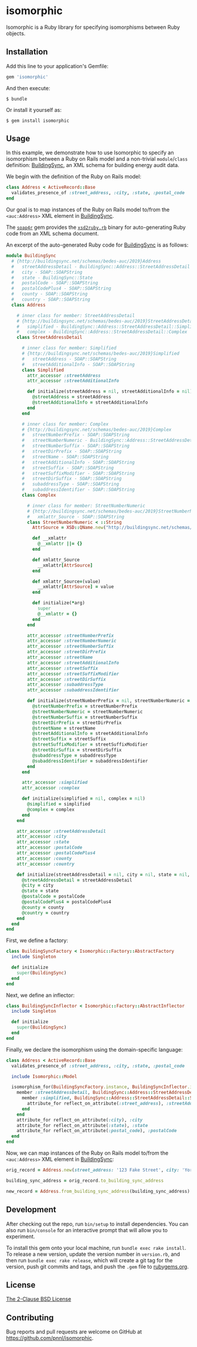 # isomorphic

Isomorphic is a Ruby library for specifying isomorphisms between Ruby objects.

## Installation

Add this line to your application's Gemfile:

```ruby
gem 'isomorphic'
```

And then execute:

    $ bundle

Or install it yourself as:

    $ gem install isomorphic

## Usage

In this example, we demonstrate how to use Isomorphic to specify an isomorphism between a Ruby on Rails model and a non-trivial `module`/`class` definition: [BuildingSync](https://buildingsync.net), an XML schema for building energy audit data.

We begin with the definition of the Ruby on Rails model:
```ruby
class Address < ActiveRecord::Base
  validates_presence_of :street_address, :city, :state, :postal_code
end
```

Our goal is to map instances of the Ruby on Rails model to/from the `<auc:Address>` XML element in [BuildingSync](https://buildingsync.net).

The [`soap4r`](https://github.com/rubyjedi/soap4r) gem provides the [`xsd2ruby.rb`](https://github.com/rubyjedi/soap4r/blob/master/bin/xsd2ruby.rb) binary for auto-generating Ruby code from an XML schema document.

An excerpt of the auto-generated Ruby code for [BuildingSync](https://buildingsync.net) is as follows:
```ruby
module BuildingSync
  # {http://buildingsync.net/schemas/bedes-auc/2019}Address
  #   streetAddressDetail - BuildingSync::Address::StreetAddressDetail
  #   city - SOAP::SOAPString
  #   state - BuildingSync::State
  #   postalCode - SOAP::SOAPString
  #   postalCodePlus4 - SOAP::SOAPString
  #   county - SOAP::SOAPString
  #   country - SOAP::SOAPString
  class Address

    # inner class for member: StreetAddressDetail
    # {http://buildingsync.net/schemas/bedes-auc/2019}StreetAddressDetail
    #   simplified - BuildingSync::Address::StreetAddressDetail::Simplified
    #   complex - BuildingSync::Address::StreetAddressDetail::Complex
    class StreetAddressDetail

      # inner class for member: Simplified
      # {http://buildingsync.net/schemas/bedes-auc/2019}Simplified
      #   streetAddress - SOAP::SOAPString
      #   streetAdditionalInfo - SOAP::SOAPString
      class Simplified
        attr_accessor :streetAddress
        attr_accessor :streetAdditionalInfo

        def initialize(streetAddress = nil, streetAdditionalInfo = nil)
          @streetAddress = streetAddress
          @streetAdditionalInfo = streetAdditionalInfo
        end
      end

      # inner class for member: Complex
      # {http://buildingsync.net/schemas/bedes-auc/2019}Complex
      #   streetNumberPrefix - SOAP::SOAPString
      #   streetNumberNumeric - BuildingSync::Address::StreetAddressDetail::Complex::StreetNumberNumeric
      #   streetNumberSuffix - SOAP::SOAPString
      #   streetDirPrefix - SOAP::SOAPString
      #   streetName - SOAP::SOAPString
      #   streetAdditionalInfo - SOAP::SOAPString
      #   streetSuffix - SOAP::SOAPString
      #   streetSuffixModifier - SOAP::SOAPString
      #   streetDirSuffix - SOAP::SOAPString
      #   subaddressType - SOAP::SOAPString
      #   subaddressIdentifier - SOAP::SOAPString
      class Complex

        # inner class for member: StreetNumberNumeric
        # {http://buildingsync.net/schemas/bedes-auc/2019}StreetNumberNumeric
        #   xmlattr_Source - SOAP::SOAPString
        class StreetNumberNumeric < ::String
          AttrSource = XSD::QName.new("http://buildingsync.net/schemas/bedes-auc/2019", "Source")

          def __xmlattr
            @__xmlattr ||= {}
          end

          def xmlattr_Source
            __xmlattr[AttrSource]
          end

          def xmlattr_Source=(value)
            __xmlattr[AttrSource] = value
          end

          def initialize(*arg)
            super
            @__xmlattr = {}
          end
        end

        attr_accessor :streetNumberPrefix
        attr_accessor :streetNumberNumeric
        attr_accessor :streetNumberSuffix
        attr_accessor :streetDirPrefix
        attr_accessor :streetName
        attr_accessor :streetAdditionalInfo
        attr_accessor :streetSuffix
        attr_accessor :streetSuffixModifier
        attr_accessor :streetDirSuffix
        attr_accessor :subaddressType
        attr_accessor :subaddressIdentifier

        def initialize(streetNumberPrefix = nil, streetNumberNumeric = nil, streetNumberSuffix = nil, streetDirPrefix = nil, streetName = nil, streetAdditionalInfo = nil, streetSuffix = nil, streetSuffixModifier = nil, streetDirSuffix = nil, subaddressType = nil, subaddressIdentifier = nil)
          @streetNumberPrefix = streetNumberPrefix
          @streetNumberNumeric = streetNumberNumeric
          @streetNumberSuffix = streetNumberSuffix
          @streetDirPrefix = streetDirPrefix
          @streetName = streetName
          @streetAdditionalInfo = streetAdditionalInfo
          @streetSuffix = streetSuffix
          @streetSuffixModifier = streetSuffixModifier
          @streetDirSuffix = streetDirSuffix
          @subaddressType = subaddressType
          @subaddressIdentifier = subaddressIdentifier
        end
      end

      attr_accessor :simplified
      attr_accessor :complex

      def initialize(simplified = nil, complex = nil)
        @simplified = simplified
        @complex = complex
      end
    end

    attr_accessor :streetAddressDetail
    attr_accessor :city
    attr_accessor :state
    attr_accessor :postalCode
    attr_accessor :postalCodePlus4
    attr_accessor :county
    attr_accessor :country

    def initialize(streetAddressDetail = nil, city = nil, state = nil, postalCode = nil, postalCodePlus4 = nil, county = nil, country = nil)
      @streetAddressDetail = streetAddressDetail
      @city = city
      @state = state
      @postalCode = postalCode
      @postalCodePlus4 = postalCodePlus4
      @county = county
      @country = country
    end
  end
end
```

First, we define a factory:
```ruby
class BuildingSyncFactory < Isomorphic::Factory::AbstractFactory
  include Singleton

  def initialize
    super(BuildingSync)
  end
end
```

Next, we define an inflector:
```ruby
class BuildingSyncInflector < Isomorphic::Factory::AbstractInflector
  include Singleton

  def initialize
    super(BuildingSync)
  end
end
```

Finally, we declare the isomorphism using the domain-specific language:
```ruby
class Address < ActiveRecord::Base
  validates_presence_of :street_address, :city, :state, :postal_code

  include Isomorphic::Model

  isomorphism_for(BuildingSyncFactory.instance, BuildingSyncInflector.instance, BuildingSync::Address) do
    member :streetAddressDetail, BuildingSync::Address::StreetAddressDetail do
      member :simplified, BuildingSync::Address::StreetAddressDetail::Simplified do
        attribute_for reflect_on_attribute(:street_address), :streetAddress
      end
    end
    attribute_for reflect_on_attribute(:city), :city
    attribute_for reflect_on_attribute(:state), :state
    attribute_for reflect_on_attribute(:postal_code), :postalCode
  end
end
```

Now, we can map instances of the Ruby on Rails model to/from the `<auc:Address>` XML element in [BuildingSync](https://buildingsync.net):
```ruby
orig_record = Address.new(street_address: '123 Fake Street', city: 'York', state: 'PA', postal_code: '17402')

building_sync_address = orig_record.to_building_sync_address

new_record = Address.from_building_sync_address(building_sync_address)
```

## Development

After checking out the repo, run `bin/setup` to install dependencies. You can also run `bin/console` for an interactive prompt that will allow you to experiment.

To install this gem onto your local machine, run `bundle exec rake install`. To release a new version, update the version number in `version.rb`, and then run `bundle exec rake release`, which will create a git tag for the version, push git commits and tags, and push the `.gem` file to [rubygems.org](https://rubygems.org).

## License

[The 2-Clause BSD License](https://opensource.org/licenses/BSD-2-Clause)

## Contributing

Bug reports and pull requests are welcome on GitHub at https://github.com/pnnl/isomorphic.
